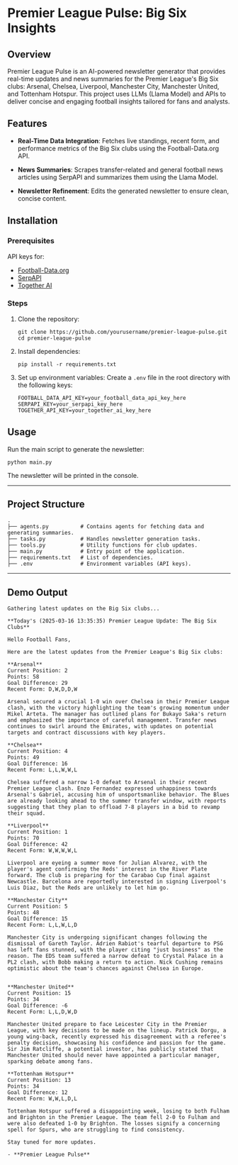 # Premier League Pulse: Big Six Insights

## Overview
Premier League Pulse is an AI-powered newsletter generator that provides real-time updates and news summaries for the Premier League's Big Six clubs: Arsenal, Chelsea, Liverpool, Manchester City, Manchester United, and Tottenham Hotspur. This project uses LLMs (Llama Model) and APIs to deliver concise and engaging football insights tailored for fans and analysts.

## Features
- **Real-Time Data Integration**:
  Fetches live standings, recent form, and performance metrics of the Big Six clubs using the Football-Data.org API.
  
- **News Summaries**:
  Scrapes transfer-related and general football news articles using SerpAPI and summarizes them using the Llama Model.

- **Newsletter Refinement**:
  Edits the generated newsletter to ensure clean, concise content.

## Installation

### Prerequisites
API keys for:
   - [Football-Data.org](https://www.football-data.org/)
   - [SerpAPI](https://serpapi.com/)
   - [Together AI](https://together.xyz/)

### Steps
1. Clone the repository:
   ```
   git clone https://github.com/yourusername/premier-league-pulse.git
   cd premier-league-pulse
   ```

2. Install dependencies:
   ```
   pip install -r requirements.txt
   ```

3. Set up environment variables:
   Create a `.env` file in the root directory with the following keys:
   ```
   FOOTBALL_DATA_API_KEY=your_football_data_api_key_here
   SERPAPI_KEY=your_serpapi_key_here
   TOGETHER_API_KEY=your_together_ai_key_here
   ```

## Usage

Run the main script to generate the newsletter:
```
python main.py
```

The newsletter will be printed in the console.

---

## Project Structure

```
.
├── agents.py          # Contains agents for fetching data and generating summaries.
├── tasks.py           # Handles newsletter generation tasks.
├── tools.py           # Utility functions for club updates.
├── main.py            # Entry point of the application.
├── requirements.txt   # List of dependencies.
├── .env               # Environment variables (API keys).
```

---

## Demo Output
```
Gathering latest updates on the Big Six clubs...

**Today's (2025-03-16 13:35:35) Premier League Update: The Big Six Clubs**

Hello Football Fans,

Here are the latest updates from the Premier League's Big Six clubs:

**Arsenal**
Current Position: 2  
Points: 58  
Goal Difference: 29  
Recent Form: D,W,D,D,W  

Arsenal secured a crucial 1-0 win over Chelsea in their Premier League clash, with the victory highlighting the team's growing momentum under Mikel Arteta. The manager has outlined plans for Bukayo Saka's return and emphasized the importance of careful management. Transfer news continues to swirl around the Emirates, with updates on potential targets and contract discussions with key players.

**Chelsea**
Current Position: 4  
Points: 49  
Goal Difference: 16  
Recent Form: L,L,W,W,L  

Chelsea suffered a narrow 1-0 defeat to Arsenal in their recent Premier League clash. Enzo Fernandez expressed unhappiness towards Arsenal's Gabriel, accusing him of unsportsmanlike behavior. The Blues are already looking ahead to the summer transfer window, with reports suggesting that they plan to offload 7-8 players in a bid to revamp their squad.

**Liverpool**
Current Position: 1  
Points: 70  
Goal Difference: 42  
Recent Form: W,W,W,W,L  

Liverpool are eyeing a summer move for Julian Alvarez, with the player's agent confirming the Reds' interest in the River Plate forward. The club is preparing for the Carabao Cup final against Newcastle. Barcelona are reportedly interested in signing Liverpool's Luis Diaz, but the Reds are unlikely to let him go.

**Manchester City**
Current Position: 5  
Points: 48  
Goal Difference: 15  
Recent Form: L,L,W,L,D  

Manchester City is undergoing significant changes following the dismissal of Gareth Taylor. Adrien Rabiot's tearful departure to PSG has left fans stunned, with the player citing "just business" as the reason. The EDS team suffered a narrow defeat to Crystal Palace in a PL2 clash, with Bobb making a return to action. Nick Cushing remains optimistic about the team's chances against Chelsea in Europe.


**Manchester United**
Current Position: 15  
Points: 34  
Goal Difference: -6  
Recent Form: L,L,D,W,D  

Manchester United prepare to face Leicester City in the Premier League, with key decisions to be made on the lineup. Patrick Dorgu, a young wing-back, recently expressed his disagreement with a referee's penalty decision, showcasing his confidence and passion for the game. Sir Jim Ratcliffe, a potential investor, has publicly stated that Manchester United should never have appointed a particular manager, sparking debate among fans.

**Tottenham Hotspur**
Current Position: 13  
Points: 34  
Goal Difference: 12  
Recent Form: W,W,L,D,L  

Tottenham Hotspur suffered a disappointing week, losing to both Fulham and Brighton in the Premier League. The team fell 2-0 to Fulham and were also defeated 1-0 by Brighton. The losses signify a concerning spell for Spurs, who are struggling to find consistency.

Stay tuned for more updates.

- **Premier League Pulse**
```
